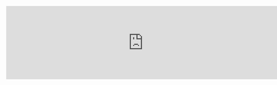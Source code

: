 




<iframe src="https://fireside.fm/player/v2/_A1PHktO+PRrYtmR9?theme=dark" width="740" height="200" frameborder="0" scrolling="no"></iframe>